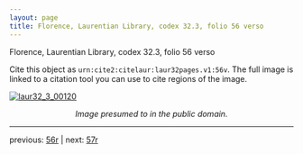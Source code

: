 ```yaml
---
layout: page
title: Florence, Laurentian Library, codex 32.3, folio 56 verso
---
```


Florence, Laurentian Library, codex 32.3, folio 56 verso

Cite this object as `urn:cite2:citelaur:laur32pages.v1:56v`.  The full image is linked to a citation tool you can use to cite regions of the image.

[![laur32_3_00120](http://www.homermultitext.org/iipsrv?IIIF=/project/homer/pyramidal/deepzoom/citelaur/laur32imgs/v1/laur32_3_00120.tif/full/800,/0/default.jpg)](http://www.homermultitext.org/ict2/?urn=urn:cite2:citelaur:laur32imgs.v1:laur32_3_00120) 

<p style="text-align: center; font-style: italic;">Image presumed to in the public domain.</p>

---

previous: [56r](../56r/) | next: [57r](../57r/)